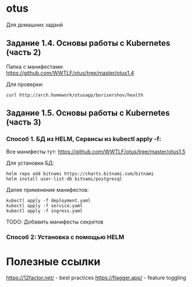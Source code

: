 # otus
Для домашних заданй
## Задание 1.4. Основы работы с Kubernetes (часть 2)
Папка с манифестами: https://github.com/WWTLF/otus/tree/master/otus1.4

Для проверки:
```
curl http://arch.homework/otusapp/borisershov/health
```

## Задание 1.5. Основы работы с Kubernetes (часть 3)

### Способ 1. БД из HELM, Сервисы из kubectl apply -f:

Все манифесты тут: https://github.com/WWTLF/otus/tree/master/otus1.5

Для установки БД:
```
helm repo add bitnami https://charts.bitnami.com/bitnami
helm install user-list-db bitnami/postgresql 
```
Далее применение манифестов: 
```
kubectl apply -f deployment.yaml
kubectl apply -f service.yaml
kubectl apply -f ingress.yaml
```
TODO: Добавить манифесты секретов

### Способ 2: Установка с помощью HELM


# Полезные ссылки
https://12factor.net/ -  best practices
https://flagger.app/ - feature toggling
